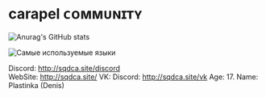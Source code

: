 # carapel ᴄᴏᴍᴍᴜɴɪᴛʏ

![Anurag's GitHub stats](https://github-readme-stats.vercel.app/api?username=carapel&show_icons=true&theme=radical)

![Самые используемые языки](https://github-readme-stats.vercel.app/api/top-langs/?username=carapel&custom_title=Самые%20используемые%20языки&theme=dark) 

Discord: http://sqdca.site/discord <br>
WebSite: http://sqdca.site/
VK: Discord: http://sqdca.site/vk
Age: 17.
Name: Plastinka (Denis)
